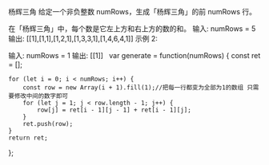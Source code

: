 杨辉三角
给定一个非负整数 numRows，生成「杨辉三角」的前 numRows 行。

在「杨辉三角」中，每个数是它左上方和右上方的数的和。
输入: numRows = 5
输出: [[1],[1,1],[1,2,1],[1,3,3,1],[1,4,6,4,1]]
示例 2:

输入: numRows = 1
输出: [[1]]
 
var generate = function(numRows) {
    const ret = [];

    for (let i = 0; i < numRows; i++) {
        const row = new Array(i + 1).fill(1);//把每一行都变为全部为1的数组 只需要修改中间的数字即可
        for (let j = 1; j < row.length - 1; j++) {
            row[j] = ret[i - 1][j - 1] + ret[i - 1][j];
        }
        ret.push(row);
    }
    return ret;
};
